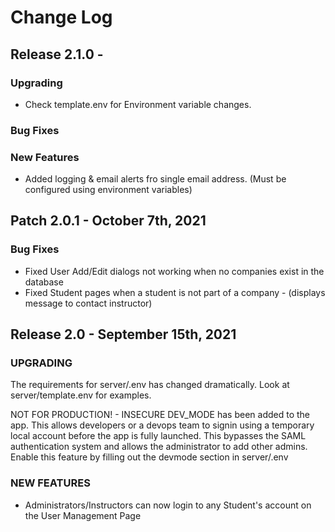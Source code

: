# Change Log

## Release 2.1.0 - 

### Upgrading

- Check template.env for Environment variable changes.

### Bug Fixes

### New Features

- Added logging & email alerts fro single email address. (Must be configured using environment variables)

## Patch 2.0.1 - October 7th, 2021

### Bug Fixes

- Fixed User Add/Edit dialogs not working when no companies exist in the database
- Fixed Student pages when a student is not part of a company - (displays message to contact instructor)


## Release 2.0 - September 15th, 2021

### UPGRADING

The requirements for server/.env has changed dramatically. Look at server/template.env for examples.

NOT FOR PRODUCTION! - INSECURE
DEV_MODE has been added to the app. This allows developers or a devops team to signin using a temporary local account before the app is fully launched. This bypasses the SAML authentication system and allows the administrator to add other admins. Enable this feature by filling out the devmode section in server/.env

### NEW FEATURES

- Administrators/Instructors can now login to any Student's account on the User Management Page